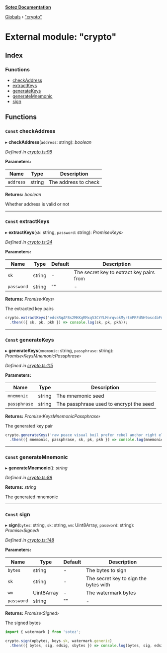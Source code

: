 **[Sotez Documentation](../README.md)**

[Globals](../README.md) › ["crypto"](_crypto_.md)

# External module: "crypto"

## Index

### Functions

* [checkAddress](_crypto_.md#const-checkaddress)
* [extractKeys](_crypto_.md#const-extractkeys)
* [generateKeys](_crypto_.md#const-generatekeys)
* [generateMnemonic](_crypto_.md#const-generatemnemonic)
* [sign](_crypto_.md#const-sign)

## Functions

### `Const` checkAddress

▸ **checkAddress**(`address`: string): *boolean*

*Defined in [crypto.ts:96](https://github.com/AndrewKishino/sotez/blob/8228d6e/src/crypto.ts#L96)*

**Parameters:**

Name | Type | Description |
------ | ------ | ------ |
`address` | string | The address to check |

**Returns:** *boolean*

Whether address is valid or not

___

### `Const` extractKeys

▸ **extractKeys**(`sk`: string, `password`: string): *Promise‹Keys›*

*Defined in [crypto.ts:24](https://github.com/AndrewKishino/sotez/blob/8228d6e/src/crypto.ts#L24)*

**Parameters:**

Name | Type | Default | Description |
------ | ------ | ------ | ------ |
`sk` | string | - | The secret key to extract key pairs from |
`password` | string | "" | - |

**Returns:** *Promise‹Keys›*

The extracted key pairs
```javascript
crypto.extractKeys('edskRqAF8s2MKKqRMxq53CYYLMnrqvokMyrtmPRFd5H9osc4bFmqKBY119jiiqKQMti2frLAoKGgZSQN3Lc3ybf5sgPUy38e5A')
  .then(({ sk, pk, pkh }) => console.log(sk, pk, pkh));
```

___

### `Const` generateKeys

▸ **generateKeys**(`mnemonic`: string, `passphrase`: string): *Promise‹KeysMnemonicPassphrase›*

*Defined in [crypto.ts:115](https://github.com/AndrewKishino/sotez/blob/8228d6e/src/crypto.ts#L115)*

**Parameters:**

Name | Type | Description |
------ | ------ | ------ |
`mnemonic` | string | The mnemonic seed |
`passphrase` | string | The passphrase used to encrypt the seed |

**Returns:** *Promise‹KeysMnemonicPassphrase›*

The generated key pair
```javascript
crypto.generateKeys('raw peace visual boil prefer rebel anchor right elegant side gossip enroll force salmon between', 'my_password_123')
  .then(({ mnemonic, passphrase, sk, pk, pkh }) => console.log(mnemonic, passphrase, sk, pk, pkh));
```

___

### `Const` generateMnemonic

▸ **generateMnemonic**(): *string*

*Defined in [crypto.ts:89](https://github.com/AndrewKishino/sotez/blob/8228d6e/src/crypto.ts#L89)*

**Returns:** *string*

The generated mnemonic

___

### `Const` sign

▸ **sign**(`bytes`: string, `sk`: string, `wm`: Uint8Array, `password`: string): *Promise‹Signed›*

*Defined in [crypto.ts:148](https://github.com/AndrewKishino/sotez/blob/8228d6e/src/crypto.ts#L148)*

**Parameters:**

Name | Type | Default | Description |
------ | ------ | ------ | ------ |
`bytes` | string | - | The bytes to sign |
`sk` | string | - | The secret key to sign the bytes with |
`wm` | Uint8Array | - | The watermark bytes |
`password` | string | "" | - |

**Returns:** *Promise‹Signed›*

The signed bytes
```javascript
import { watermark } from 'sotez';

crypto.sign(opbytes, keys.sk, watermark.generic)
  .then(({ bytes, sig, edsig, sbytes }) => console.log(bytes, sig, edsig, sbytes));
```